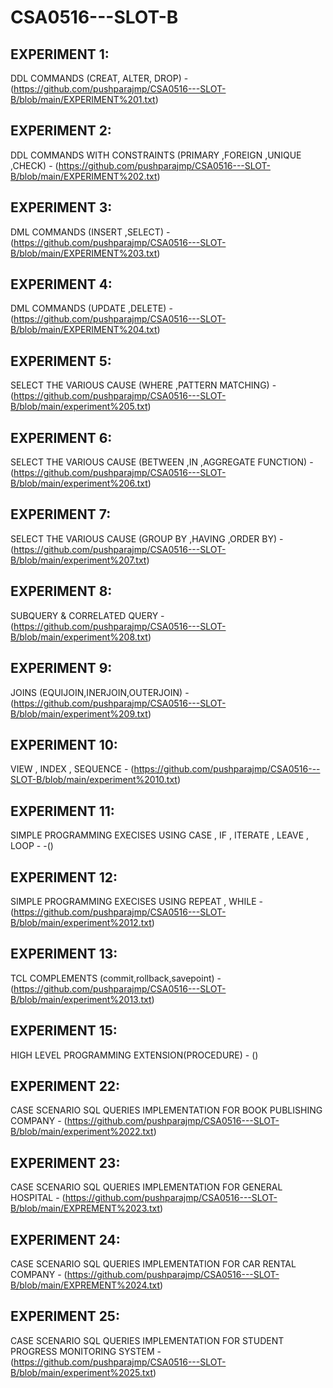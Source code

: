 # CSA0516---SLOT-B
## EXPERIMENT 1:
DDL COMMANDS (CREAT, ALTER, DROP) -(https://github.com/pushparajmp/CSA0516---SLOT-B/blob/main/EXPERIMENT%201.txt) 
## EXPERIMENT 2:
DDL COMMANDS WITH CONSTRAINTS (PRIMARY ,FOREIGN ,UNIQUE ,CHECK) - (https://github.com/pushparajmp/CSA0516---SLOT-B/blob/main/EXPERIMENT%202.txt)
## EXPERIMENT 3:
DML COMMANDS (INSERT ,SELECT) - (https://github.com/pushparajmp/CSA0516---SLOT-B/blob/main/EXPERIMENT%203.txt)
## EXPERIMENT 4:
DML COMMANDS (UPDATE ,DELETE) - (https://github.com/pushparajmp/CSA0516---SLOT-B/blob/main/EXPERIMENT%204.txt)
## EXPERIMENT 5:
SELECT THE VARIOUS CAUSE (WHERE ,PATTERN MATCHING) - (https://github.com/pushparajmp/CSA0516---SLOT-B/blob/main/experiment%205.txt)
## EXPERIMENT 6:
SELECT THE VARIOUS CAUSE (BETWEEN ,IN ,AGGREGATE FUNCTION) - (https://github.com/pushparajmp/CSA0516---SLOT-B/blob/main/experiment%206.txt)
## EXPERIMENT 7:
SELECT THE VARIOUS CAUSE (GROUP BY ,HAVING ,ORDER BY) - (https://github.com/pushparajmp/CSA0516---SLOT-B/blob/main/experiment%207.txt)
## EXPERIMENT 8:
SUBQUERY & CORRELATED QUERY - (https://github.com/pushparajmp/CSA0516---SLOT-B/blob/main/experiment%208.txt)
## EXPERIMENT 9:
JOINS (EQUIJOIN,INERJOIN,OUTERJOIN) - (https://github.com/pushparajmp/CSA0516---SLOT-B/blob/main/experiment%209.txt)
## EXPERIMENT 10:
VIEW , INDEX , SEQUENCE - (https://github.com/pushparajmp/CSA0516---SLOT-B/blob/main/experiment%2010.txt)
## EXPERIMENT 11:
SIMPLE PROGRAMMING EXECISES USING CASE , IF , ITERATE , LEAVE , LOOP - -()
## EXPERIMENT 12:
SIMPLE PROGRAMMING EXECISES USING REPEAT , WHILE - (https://github.com/pushparajmp/CSA0516---SLOT-B/blob/main/experiment%2012.txt)
## EXPERIMENT 13:
TCL COMPLEMENTS (commit,rollback,savepoint) - (https://github.com/pushparajmp/CSA0516---SLOT-B/blob/main/experiment%2013.txt)
## EXPERIMENT 15:
HIGH LEVEL PROGRAMMING EXTENSION(PROCEDURE) - ()
## EXPERIMENT 22:
CASE SCENARIO SQL QUERIES IMPLEMENTATION FOR BOOK PUBLISHING COMPANY - (https://github.com/pushparajmp/CSA0516---SLOT-B/blob/main/experiment%2022.txt)
## EXPERIMENT 23:
CASE SCENARIO SQL QUERIES IMPLEMENTATION FOR GENERAL HOSPITAL - (https://github.com/pushparajmp/CSA0516---SLOT-B/blob/main/EXPREMENT%2023.txt)
## EXPERIMENT 24:
CASE SCENARIO SQL QUERIES IMPLEMENTATION FOR CAR RENTAL COMPANY - (https://github.com/pushparajmp/CSA0516---SLOT-B/blob/main/EXPREMENT%2024.txt)
## EXPERIMENT 25:
CASE SCENARIO SQL QUERIES IMPLEMENTATION FOR STUDENT PROGRESS MONITORING SYSTEM - (https://github.com/pushparajmp/CSA0516---SLOT-B/blob/main/experiment%2025.txt)
